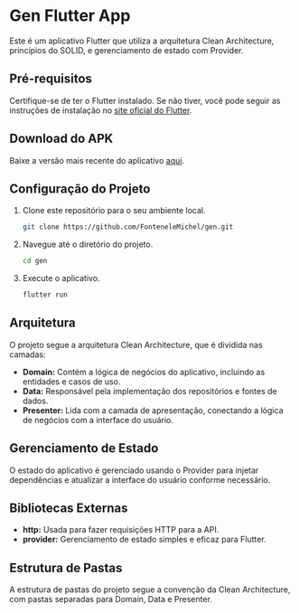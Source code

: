 # Gen Flutter App

Este é um aplicativo Flutter que utiliza a arquitetura Clean Architecture, princípios do SOLID, e gerenciamento de estado com Provider.

## Pré-requisitos

Certifique-se de ter o Flutter instalado. Se não tiver, você pode seguir as instruções de instalação no [site oficial do Flutter](https://flutter.dev/docs/get-started/install).

## Download do APK

Baixe a versão mais recente do aplicativo [aqui](https://drive.google.com/drive/folders/1z-CHnPpgvCTg8gXhZMLZoIuAyy3TZVw6).

## Configuração do Projeto

1. Clone este repositório para o seu ambiente local.

    ```bash
    git clone https://github.com/FonteneleMichel/gen.git
    ```

2. Navegue até o diretório do projeto.

    ```bash
    cd gen
    ```

3. Execute o aplicativo.

    ```bash
    flutter run
    ```

## Arquitetura

O projeto segue a arquitetura Clean Architecture, que é dividida nas camadas:

- **Domain:** Contém a lógica de negócios do aplicativo, incluindo as entidades e casos de uso.
- **Data:** Responsável pela implementação dos repositórios e fontes de dados.
- **Presenter:** Lida com a camada de apresentação, conectando a lógica de negócios com a interface do usuário.

## Gerenciamento de Estado

O estado do aplicativo é gerenciado usando o Provider para injetar dependências e atualizar a interface do usuário conforme necessário.

## Bibliotecas Externas

- **http:** Usada para fazer requisições HTTP para a API.
- **provider:** Gerenciamento de estado simples e eficaz para Flutter.

## Estrutura de Pastas

A estrutura de pastas do projeto segue a convenção da Clean Architecture, com pastas separadas para Domain, Data e Presenter.

